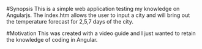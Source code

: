 #Synopsis
This is a simple web application testing my knowledge on Angularjs. The index.htm allows the user to
input a city and will bring out the temperature forecast for 2,5,7 days of the city.

#Motivation
This was created with a video guide and I just wanted to retain the knowledge of coding in Angular.

